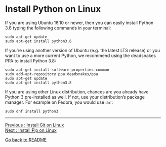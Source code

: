 # Install Python on Linux

If you are using Ubuntu 16.10 or newer, then you can easily install Python 3.6 typing the following commands in your terminal:  

```
sudo apt-get update
sudo apt-get install python3.6
```  

If you’re using another version of Ubuntu (e.g. the latest LTS release) or you want to use a more current Python, we recommend using the deadsnakes PPA to install Python 3.8:  

```
sudo apt-get install software-properties-common    
sudo add-apt-repository ppa:deadsnakes/ppa    
sudo apt-get update  
sudo apt-get install python3.8
```   

If you are using other Linux distribution, chances are you already have Python 3 pre-installed as well. If not, use your distribution’s package manager. For example on Fedora, you would use `dnf`:    

```
sudo dnf install python3
```    


___________________________

[Previous : Install Git on Linux](https://github.com/HeatherAn/installations-instructions/blob/main/Install-Git-on-Linux.md)  
[Next     : Install Pip on Linux](https://github.com/HeatherAn/installations-instructions/blob/main/Install-Pip-on-Linux.md)

[Go back to README](https://github.com/HeatherAn/installations-instructions/blob/main/README.md)
